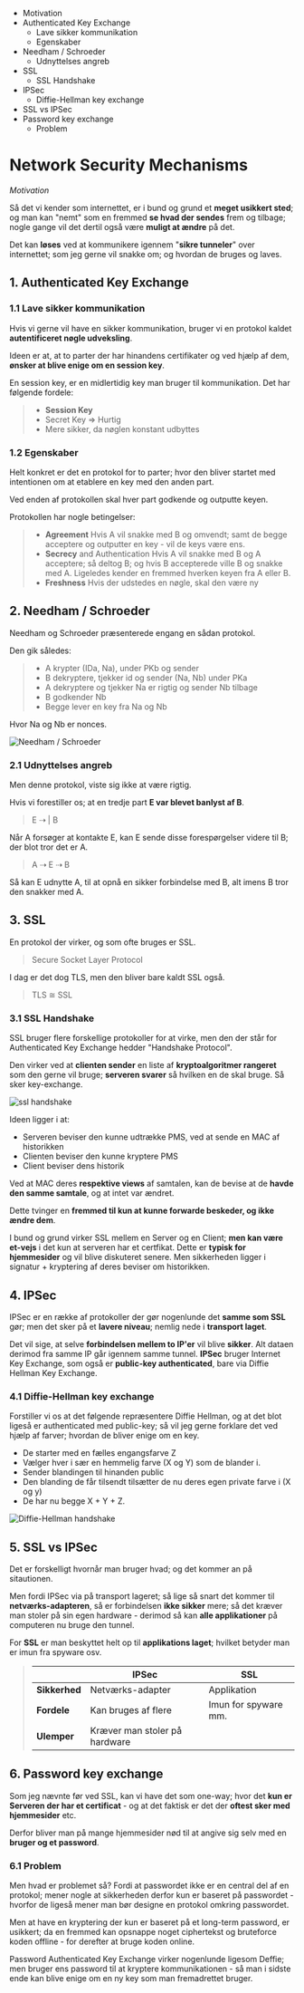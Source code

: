 * Motivation
* Authenticated Key Exchange
	* Lave sikker kommunikation
	* Egenskaber
* Needham / Schroeder
	* Udnyttelses angreb
* SSL
	* SSL Handshake
* IPSec
	* Diffie-Hellman key exchange
* SSL vs IPSec
* Password key exchange
	* Problem

# Network Security Mechanisms
_Motivation_

Så det vi kender som internettet, er i bund og grund et **meget usikkert sted**; og man kan "nemt" som en fremmed **se hvad der sendes** frem og tilbage; nogle gange vil det dertil også være **muligt at ændre** på det.

Det kan **løses** ved at kommunikere igennem "**sikre tunneler**" over internettet; som jeg gerne vil snakke om; og hvordan de bruges og laves.

## 1. Authenticated Key Exchange
### 1.1 Lave sikker kommunikation

Hvis vi gerne vil have en sikker kommunikation, bruger vi en protokol kaldet **autentificeret nøgle udveksling**.

Ideen er at, at to parter der har hinandens certifikater og ved hjælp af dem, **ønsker at blive enige om en session key**.

En session key, er en midlertidig key man bruger til kommunikation. Det har følgende fordele:

> * **Session Key**
> * Secret Key => Hurtig
> * Mere sikker, da nøglen konstant udbyttes

### 1.2 Egenskaber

Helt konkret er det en protokol for to parter; hvor den bliver startet med intentionen om at etablere en key med den anden part. 

Ved enden af protokollen skal hver part godkende og outputte keyen.

Protokollen har nogle betingelser:

> * **Agreement** Hvis A vil snakke med B og omvendt; samt de begge acceptere og outputter en key - vil de keys være ens.
> * **Secrecy** and Authentication Hvis A vil snakke med B og A acceptere; så deltog B; og hvis B accepterede ville B og snakke med A. Ligeledes kender en fremmed hverken keyen fra A eller B.
> * **Freshness** Hvis der udstedes en nøgle, skal den være ny

## 2. Needham / Schroeder
Needham og Schroeder præsenterede engang en sådan protokol. 

Den gik således:

> * A krypter (IDa, Na), under PKb og sender
> * B dekryptere, tjekker id og sender (Na, Nb) under PKa
> * A dekryptere og tjekker Na er rigtig og sender Nb tilbage
> * B godkender Nb
> * Begge lever en key fra Na og Nb

Hvor Na og Nb er nonces.

![Needham / Schroeder](NeedhamSchroeder.png)

### 2.1 Udnyttelses angreb

Men denne protokol, viste sig ikke at være rigtig.

Hvis vi forestiller os; at en tredje part **E var blevet banlyst af B**.

> E ⇢ | B

Når A forsøger at kontakte E, kan E sende disse forespørgelser videre til B; der blot tror det er A.

> A ⇢ E ⇢ B

Så kan E udnytte A, til at opnå en sikker forbindelse med B, alt imens B tror den snakker med A.

## 3. SSL 

En protokol der virker, og som ofte bruges er SSL.

> Secure Socket Layer Protocol

I dag er det dog TLS, men den bliver bare kaldt SSL også.

> TLS ≅ SSL

### 3.1 SSL Handshake

SSL bruger flere forskellige protokoller for at virke, men den der står for Authenticated Key Exchange hedder "Handshake Protocol". 

Den virker ved at **clienten sender** en liste af **kryptoalgoritmer rangeret** som den gerne vil bruge; **serveren svarer** så hvilken en de skal bruge. Så sker key-exchange.

![ssl handshake](ssl_handshake.png)

Ideen ligger i at:

* Serveren beviser den kunne udtrække PMS, ved at sende en MAC af historikken
* Clienten beviser den kunne kryptere PMS
* Client beviser dens historik

Ved at MAC deres **respektive views** af samtalen, kan de bevise at de **havde den samme samtale**, og at intet var ændret.

Dette tvinger en **fremmed til kun at kunne forwarde beskeder, og ikke ændre dem**.

I bund og grund virker SSL mellem en Server og en Client; **men kan være et-vejs** i det kun at serveren har et certfikat. Dette er **typisk for hjemmesider** og vil blive diskuteret senere. Men sikkerheden ligger i signatur + kryptering af deres beviser om historikken. 

## 4. IPSec 

IPSec er en række af protokoller der gør nogenlunde det **samme som SSL** gør; men det sker på et **lavere niveau**; nemlig nede i **transport laget**. 

Det vil sige, at selve **forbindelsen mellem to IP'er** vil blive **sikker**. Alt dataen derimod fra samme IP går igennem samme tunnel. **IPSec** bruger Internet Key Exchange, som også er **public-key authenticated**, bare via Diffie Hellman Key Exchange.

### 4.1 Diffie-Hellman key exchange

Forstiller vi os at det følgende repræsentere Diffie Hellman, og at det blot ligeså er authenticated med public-key; så vil jeg gerne forklare det ved hjælp af farver; hvordan de bliver enige om en key.

* De starter med en fælles engangsfarve Z
* Vælger hver i sær en hemmelig farve (X og Y) som de blander i.
* Sender blandingen til hinanden public
* Den blanding de får tilsendt tilsætter de nu deres egen private farve i (X og y)
* De har nu begge X + Y + Z.

![Diffie-Hellman handshake](Diffie-Hellman.png)

## 5. SSL vs IPSec

Det er forskelligt hvornår man bruger hvad; og det kommer an på sitautionen. 

Men fordi IPSec via på transport lageret; så lige så snart det kommer til **netværks-adapteren**, så er forbindelsen **ikke sikker** mere; så det kræver man stoler på sin egen hardware - derimod så kan **alle applikationer** på computeren nu bruge den tunnel.

For **SSL** er man beskyttet helt op til **applikations laget**; hvilket betyder man er imun fra spyware osv.


> |  | IPSec | SSL |
> |---|---|---|
> | **Sikkerhed** | Netværks-adapter | Applikation |
> | **Fordele** | Kan bruges af flere | Imun for spyware mm. |
> | **Ulemper** | Kræver man stoler på hardware | |

## 6. Password key exchange

Som jeg nævnte før ved SSL, kan vi have det som one-way; hvor det **kun er Serveren der har et certificat** - og at det faktisk er det der **oftest sker med hjemmesider** etc. 

Derfor bliver man på mange hjemmesider nød til at angive sig selv med en **bruger og et password**.

### 6.1 Problem

Men hvad er problemet så? Fordi at passwordet ikke er en central del af en protokol; mener nogle at sikkerheden derfor kun er baseret på passwordet - hvorfor de ligeså mener man bør designe en protokol omkring passwordet.

Men at have en kryptering der kun er baseret på et long-term password, er usikkert; da en fremmed kan opsnappe noget ciphertekst og bruteforce koden offline - for derefter at bruge koden online.

Password Authenticated Key Exchange virker nogenlunde ligesom Deffie; men bruger ens password til at kryptere kommunikationen - så man i sidste ende kan blive enige om en ny key som man fremadrettet bruger.